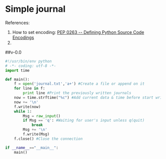 # Simple journal

References:

1. How to set encoding: [PEP 0263 -- Defining Python Source Code Encodings](https://www.python.org/dev/peps/pep-0263/)
2. 

##v-0.0

```python
#!/usr/bin/env python
# -*- coding: utf-8 -*-
import time

def main():
    f = open('journal.txt','a+') #Create a file or append on it
    for line in f:
        print line #Print the previously written journals
    now = time.strftime("%c") #Add current data & time before start writing
    now += '\n'
    f.write(now)
    while 1:
        Msg = raw_input() 
        if Msg == 'q': #Waiting for user's input unless q(quit)
            break
        Msg += '\n'
        f.write(Msg)
    f.close() #Close the connection

if __name__=="__main__":
    main()
```